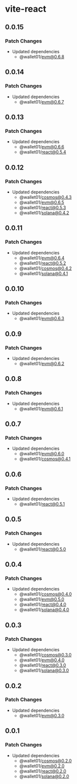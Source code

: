 # vite-react

## 0.0.15

### Patch Changes

- Updated dependencies
  - @wallet01/evm@0.6.8

## 0.0.14

### Patch Changes

- Updated dependencies
  - @wallet01/evm@0.6.7

## 0.0.13

### Patch Changes

- Updated dependencies
  - @wallet01/evm@0.6.6
  - @wallet01/react@0.5.4

## 0.0.12

### Patch Changes

- Updated dependencies
  - @wallet01/cosmos@0.4.3
  - @wallet01/evm@0.6.5
  - @wallet01/react@0.5.3
  - @wallet01/solana@0.4.2

## 0.0.11

### Patch Changes

- Updated dependencies
  - @wallet01/evm@0.6.4
  - @wallet01/react@0.5.2
  - @wallet01/cosmos@0.4.2
  - @wallet01/solana@0.4.1

## 0.0.10

### Patch Changes

- Updated dependencies
  - @wallet01/evm@0.6.3

## 0.0.9

### Patch Changes

- Updated dependencies
  - @wallet01/evm@0.6.2

## 0.0.8

### Patch Changes

- Updated dependencies
  - @wallet01/evm@0.6.1

## 0.0.7

### Patch Changes

- Updated dependencies
  - @wallet01/evm@0.6.0
  - @wallet01/cosmos@0.4.1

## 0.0.6

### Patch Changes

- Updated dependencies
  - @wallet01/react@0.5.1

## 0.0.5

### Patch Changes

- Updated dependencies
  - @wallet01/react@0.5.0

## 0.0.4

### Patch Changes

- Updated dependencies
  - @wallet01/cosmos@0.4.0
  - @wallet01/evm@0.5.0
  - @wallet01/react@0.4.0
  - @wallet01/solana@0.4.0

## 0.0.3

### Patch Changes

- Updated dependencies
  - @wallet01/cosmos@0.3.0
  - @wallet01/evm@0.4.0
  - @wallet01/react@0.3.0
  - @wallet01/solana@0.3.0

## 0.0.2

### Patch Changes

- Updated dependencies
  - @wallet01/evm@0.3.0

## 0.0.1

### Patch Changes

- Updated dependencies
  - @wallet01/cosmos@0.2.0
  - @wallet01/evm@0.2.0
  - @wallet01/react@0.2.0
  - @wallet01/solana@0.2.0

